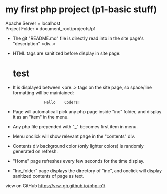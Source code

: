 # my first php project (p1-basic stuff)


Apache Server  = localhost
<br>Project Folder = document_root/projects/p1

* The git "README.md" file is directly read into in the site page's "description" <div..>
* HTML tags are sanitized before display in site page:
   <h1>test</h1>

* It is displayed between <pre..> tags on the site page, so space/line formatting will be maintained:

                    Hello    Coders!


* Page will automaticall pick any php page inside "inc" folder, and display it as an "item" in the menu.
* Any php file prepended with "_" becomes first item in menu.
* Menu onclick will show relevant page in the "contents" div.
* Contents div background color (only lighter colors) is randomly generated on refresh.
* "Home" page refreshes every few seconds for the time display.
* "Inc_folder" page displays the directory of "inc", and onclick will display sanitized contents of page as text.

view on GitHub https://vrw-gh.github.io/php-p1/
